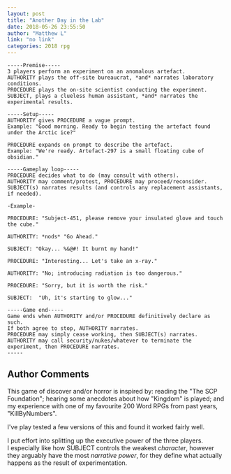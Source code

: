 ```yaml
---
layout: post
title: "Another Day in the Lab"
date: 2018-05-26 23:55:50
author: "Matthew L"
link: "no link"
categories: 2018 rpg
---
```

```
-----Premise-----
3 players perform an experiment on an anomalous artefact. 
AUTHORITY plays the off-site bureaucrat, *and* narrates laboratory conditions.
PROCEDURE plays the on-site scientist conducting the experiment. 
SUBJECT, plays a clueless human assistant, *and* narrates the experimental results.

-----Setup-----
AUTHORITY gives PROCEDURE a vague prompt.
Example: "Good morning. Ready to begin testing the artefact found under the Arctic ice?"  

PROCEDURE expands on prompt to describe the artefact. 
Example: "We're ready. Artefact-297 is a small floating cube of obsidian." 

-----Gameplay loop-----
PROCEDURE decides what to do (may consult with others).
AUTHORITY may comment/protest, PROCEDURE may proceed/reconsider.
SUBJECT(s) narrates results (and controls any replacement assistants, if needed). 

-Example-

PROCEDURE: "Subject-451, please remove your insulated glove and touch the cube."

AUTHORITY: *nods* "Go Ahead."

SUBJECT: "Okay... %&@#! It burnt my hand!"

PROCEDURE: "Interesting... Let's take an x-ray."

AUTHORITY: "No; introducing radiation is too dangerous."

PROCEDURE: "Sorry, but it is worth the risk."

SUBJECT:  "Uh, it's starting to glow..."

-----Game end-----  
Game ends when AUTHORITY and/or PROCEDURE definitively declare as such.
If both agree to stop, AUTHORITY narrates.
PROCEDURE may simply cease working, then SUBJECT(s) narrates. 
AUTHORITY may call security/nukes/whatever to terminate the experiment, then PROCEDURE narrates.  
-----
```
## Author Comments 

This game of discover and/or horror is inspired by: reading the "The SCP Foundation"; hearing some anecdotes about how "Kingdom" is played; and my experience with one of my favourite 200 Word RPGs from past years, "KillByNumbers".  

I've play tested a few versions of this and found it worked fairly well.  

I put effort into splitting up the executive power of the three players.  
I especially like how SUBJECT controls the weakest *character*, however they arguably have the most *narrative power*, for they define what actually happens as the result of experimentation.  
